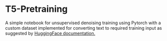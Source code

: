 # T5-Pretraining
A simple notebook for unsupervised denoising training using Pytorch with a custom dataset implemented for converting text to required training input as suggested by <a href="https://huggingface.co/docs/transformers/model_doc/t5#training">HuggingFace documentation.</a> 
